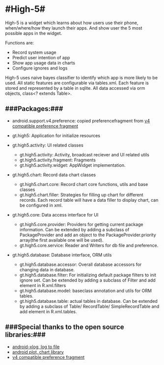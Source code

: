 #High-5#
======
High-5 is a widget which learns about how users use their phone, when/where/how they launch their apps. 
And show user the 5 most possible apps in the widget.

Functions are:
* Record system usage
* Predict user intention of app
* Show app usage data in charts
* Configure ignores and logs

High-5 uses naive bayes classifier to identify which app is more likely to be used. All static features 
are configurable via tables.xml. Each feature is stored and represented by a table in sqlite. All data 
accessed via orm objects, class<? extends Table>.

###Packages:###
--------

* android.support.v4.preference: copied preferencefragment from [v4 compatible preference fragment](https://github.com/kolavar/android-support-v4-preferencefragment)

* gt.high5: Application for initialize resources
* gt.high5.activity: UI related classes
  * gt.high5.activity: Activity, broadcast reciever and UI related utils
  * gt.high5.activity.fragment: Fragments
  * gt.high5.activity.widget: AppWidget implementation.
* gt.high5.chart: Record data chart classes
  * gt.high5.chart.core: Record chart core functions, utils and base classes
  * gt.high5.chart.filler: Strategies for filling up chart for different records. Each record table will have a data filler to display chart, can be configured in xml.
* gt.high5.core: Data access interface for UI
  * gt.high5.core.provider: Providers for getting current package information. Can be extended by adding 
    a subclass of PackageProvider and add an object to the PackageProvider.priority array(the first 
    available one will be used).
  * gt.high5.core.service: Reader and Writers for db file and preference.
* gt.high5.database: Database interface, ORM utils
  * gt.high5.database.accessor: Overall database accessors for changing data in database.
  * gt.high5.database.filter: For initializing default package filters to init ignore set. Can be extended
    by adding a subclass of Filter and add element in R.xml.filters
  * gt.high5.database.model: baseclass annotation and utils for ORM tables.
  * gt.high5.database.table: actual tables in database. Can be extended by adding a subclass of Table/ RecordTable/ 
    SimpleRecordTable and add element in R.xml.tables.
    
###Special thanks to the open source libraries:###
---------
  * [android-xlog, log to file](https://github.com/curioustechizen/android-xlog)
  * [android plot, chart library](http://androidplot.com/)
  * [v4 compatible preference fragment](https://github.com/kolavar/android-support-v4-preferencefragment)
